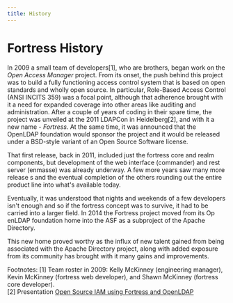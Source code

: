 ```yaml
---
title: History
---
```


# Fortress History

In 2009 a small team of developers[1], who are brothers, began work on the *Open Access Manager* project.  From its onset, the push behind this project was to build a fully functioning access control system that is based on
open standards and wholly open source.  In particular, Role-Based Access Control (ANSI INCITS 359) was a focal point, although that adherence brought with it a need for expanded coverage into other areas like auditing and administration.  After a couple of years of coding in their spare time, the project was unveiled at the 2011 LDAPCon in Heidelberg[2], and with it a new name - *Fortress*.  At the same time, it was announced that the OpenLDAP
foundation would sponsor the project and it would be released under a BSD-style variant of an Open Source Software license.

That first release, back in 2011, included just the fortress core and realm components, but development of the web interface (commander) and rest server (enmasse) was already underway.  A few more years saw many more release
s and the eventual completion of the others rounding out the entire product line into what's available today.

Eventually, it was understood that nights and weekends of a few developers isn't enough and so if the fortress concept was to survive, it had to be carried into a larger field.  In 2014 the Fortress project moved from its Op
enLDAP foundation home into the ASF as a subproject of the Apache Directory.

This new home proved worthy as the influx of new talent gained from being associated with the Apache Directory project, along with added exposure from its community has brought with it many gains and improvements.

Footnotes:
[1] Team roster in 2009: Kelly McKinney (engineering manager), Kevin McKinney (fortress web developer), and Shawn McKinney (fortress core developer).                                                                          
[2] Presentation [Open Source IAM using Fortress and OpenLDAP](https://ldapcon.org/2011/index.php?site=open-source)
